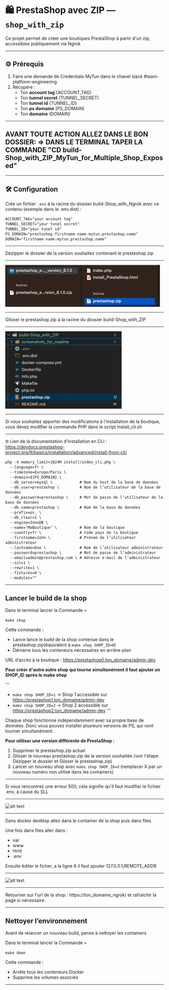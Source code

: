 # 🛍️ PrestaShop avec ZIP — `shop_with_zip`

Ce projet permet de créer une boutiques PrestaShop à partir d'un zip, accessibles publiquement via Ngrok

---

## ⚙️ Prérequis

1. Faire une demande de Credentials MyTun dans le chanel slack #team-platform-engineering
2. Récupère :
   - Ton **account tag** (ACCOUNT_TAG)
   - Ton **tunnel secret** (TUNNEL_SECRET) 
   - Ton **tunnel id** (TUNNEL_ID)
   - Ton **ps domaine** (PS_DOMAIN) 
   - Ton **domaine** (DOMAIN) 

---

##  AVANT TOUTE ACTION ALLEZ DANS LE BON DOSSIER: => DANS LE TERMINAL TAPER LA COMMANDE "CD build-Shop_with_ZIP_MyTun_for_Multiple_Shop_Exposed"

---

## 🛠️ Configuration

Crée un fichier `.env` à la racine du dossier build-Shop_with_Ngrok avec ce contenu (exemple dans le .env.dist) :
```
ACCOUNT_TAG="your account tag"
TUNNEL_SECRET="your tunel secret"
TUNNEL_ID="your tunel id"
PS_DOMAIN="prestashop.firstname-name-mytun.prestashop.name"
DOMAIN="firstname-name-mytun.prestashop.name"

```

---

Dézipper le dossier de la version souhaitez contenant le prestashop.zip

---

![alt text](/build-Shop_with_ZIP/screenshots_for_readme/image.png)

---

Gilsser le prestashop.zip à la racine du dossier build-Shop_with_ZIP

---

![alt text](/build-Shop_with_ZIP/screenshots_for_readme/image1.png)

---

Si vous souhaitez apporter des modifications à l’installation de la boutique, vous devez modifier la commande PHP dans le script install_cli.sh

---

🌐 Lien de la documentation d'installation en CLI : https://devdocs.prestashop-project.org/9/basics/installation/advanced/install-from-cli/

```
php -d memory_limit=1024M install/index_cli.php \
  --language=fr \
  --timezone=Europe/Paris \
  --domain=${PS_DOMAIN} \
  --db_server=mysql \            # Nom du host de la base de données
  --db_user=prestashop \         # Nom de l’utilisateur de la base de données
  --db_password=prestashop \     # Mot de passe de l’utilisateur de la base de données
  --db_name=prestashop \         # Nom de la base de données
  --prefix=ps_ \
  --db_clear=1 \
  --engine=InnoDB \
  --name="MaBoutique" \          # Nom de la boutique
  --country=fr \                 # Code pays de la boutique
  --firstname=John \             # Prénom de l’utilisateur administrateur
  --lastname=Doe \               # Nom de l’utilisateur administrateur
  --password=prestashop \        # Mot de passe de l’administrateur
  --email=admin@prestashop.com \ # Adresse e-mail de l’administrateur
  --ssl=1 \
  --rewrite=1 \
  --fixtures=0 \
  --modules=""

```
---


## Lancer le build de la shop

Dans le terminal lancer la Commande = 

```make shop```
      
Cette commande :
   - Lance lance le build de la shop contenue dans le prestashop.zip(équivalent à `make shop SHOP_ID=0`)
   - Démarre tous les conteneurs nécessaires en arrière-plan

URL d’accès à la boutique : https://prestashop0.ton_domaine/admin-dev

**Pour créer d'autre autre shop qui tourne simultanément il faut ajouter un SHOP_ID après le make shop**

'''
- `make shop SHOP_ID=1` → Shop 1 accessible sur https://prestashop1.ton_domaine/admin-dev
- `make shop SHOP_ID=2` → Shop 2 accessible sur https://prestashop2.ton_domaine/admin-dev
'''

Chaque shop fonctionne indépendamment avec sa propre base de données. Donc vous pouvez installer plusieurs versions de PS, qui vont tourner simultanément.

**Pour utiliser une version différente de PrestaShop :**
1. Supprimer le prestashop.zip actuel
2. Glisser le nouveau prestashop.zip de la version souhaitée (voir l'étape Dézipper le dossier et Gilsser le prestashop.zip)
3. Lancer un nouveau shop avec `make shop SHOP_ID=X` (remplacer X par un nouveau numéro non utilisé dans les containers)

---

Si vous rencontrez une erreur 500, cela signifie qu'il faut modifier le fichier .env, à cause du SLL

---

![alt text](/build-Shop_with_ZIP/screenshots_for_readme/image6.png)

---

Dans docker desktop allez dans le container de la shop puis dans files

Une fois dans files aller dans : 
   - var
   - www
   - html
   - .env

Ensuite éditer le ficher, a la ligne 6 il faut ajouter 127.0.0.1,REMOTE_ADDR

---

![alt text](/build-Shop_with_ZIP/screenshots_for_readme/image7.png)

---

Retourner sur l'url de la shop : https://ton_domaine_ngrok/ et rafraichir la page si nécessaire.

---

## Nettoyer l’environnement

Avant de relancer un nouveau build, pense à nettoyer les containers

Dans le terminal lancer la Commande = 

```make down```

Cette commande :
   - Arrête tous les conteneurs Docker
   - Supprime les volumes associés
   
---
